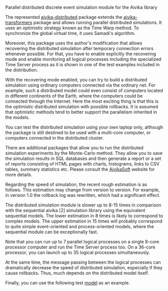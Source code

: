 Parallel distributed discrete event simulation module for the Aivika library

The represented [aivika-distributed](http://hackage.haskell.org/package/aivika-distributed) package extends
the [aivika-transformers](http://hackage.haskell.org/package/aivika-transformers) package and
allows running parallel distributed simulations. It uses an optimistic strategy known as 
the Time Warp method. To synchronize the global virtual time, it uses Samadi's algorithm. 

Moreover, this package uses the author's modification that allows recovering the distributed
simulation after temporary connection errors whenever possible. For that, you have to enable explicitly 
the recovering mode and enable monitoring all logical processes including the specialized Time Server process 
as it is shown in one of the test examples included in the distribution.

With the recovering mode enabled, you can try to build a distributed simulation using ordinary computers connected
via the ordinary net. For example, such a distributed model could even consist of computers located in different 
continents of the Earth, where the computers could be connected through the Internet. Here the most exciting thing 
is that this is the optimistic distributed simulation with possible rollbacks. It is assumed that optimistic methods 
tend to better support the parallelism inherited in the models. 

You can test the distributed simulation using your own laptop only, although the package is still destined to be 
used with a multi-core computer, or computers connected in the distributed cluster.

There are additional packages that allow you to run the distributed simulation experiments by 
the Monte-Carlo method. They allow you to save the simulation results in SQL databases and then generate a report 
or a set of reports consisting of HTML pages with charts, histograms, links to CSV tables, summary statistics etc.
Please consult the [AivikaSoft](http://www.aivikasoft.com) website for more details.

Regarding the speed of simulation, the recent rough estimation is as follows. This estimation may change from 
version to version. For example, in version 1.0 the rollback log was rewritten, which had a significant effect.

The distributed simulation module is slower up to 8-15 times in comparison with the sequential aivika [2] simulation 
library using the equivalent sequential models. The lower estimation in 8 times is likely to correspond to complex 
models. The upper estimation in 15 times will probably correspond to quite simple event-oriented and process-oriented 
models, where the sequential module can be exceptionally fast. 

Note that you can run up to 7 parallel logical processes on a single 8-core processor computer and run the Time Server
process too. On a 36-core processor, you can launch up to 35 logical processes simultaneously.

At the same time, the message passing between the logical processes can dramatically decrease the speed of distributed
simulation, especially if they cause rollbacks. Thus, much depends on the distributed model itself.

Finally, you can use the following test [model](https://github.com/dsorokin/aivika-distributed-test) as an example.
